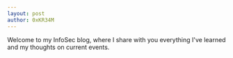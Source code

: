 ```yaml
---
layout: post
author: 0xKR34M
---
```

Welcome to my InfoSec blog, where I share with you everything I've learned and my thoughts on current events.
